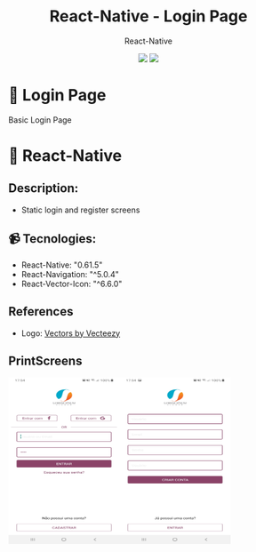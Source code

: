 <p align="center">
  <h1 align="center"> React-Native - Login Page </h1>
  <p align="center"> React-Native </p>
</p>

<p align="center">
  <img src="https://forthebadge.com/images/badges/made-with-javascript.svg"/>
  <img src="https://forthebadge.com/images/badges/built-for-android.svg" />
</p>


# :blue_book: Login Page
Basic Login Page
 
# :iphone: React-Native

## Description:
* Static login and register screens

## :video_camera: Tecnologies:
* React-Native: "0.61.5"
* React-Navigation: "^5.0.4"
* React-Vector-Icon: "^6.6.0" 

## References 

* Logo: <a href="https://www.vecteezy.com/"> Vectors by Vecteezy</a>

## PrintScreens

<img src="src/assets/login.jpg" alt="Login Screen" width="200" height="300"><img src="src/assets/register.jpg" alt="Register Screen" width="200" height="300">

